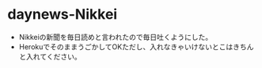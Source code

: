 # daynews-Nikkei
- Nikkeiの新聞を毎日読めと言われたので毎日吐くようにした。
- HerokuでそのままうごかしてOKただし、入れなきゃいけないとこはきちんと入れてください。
